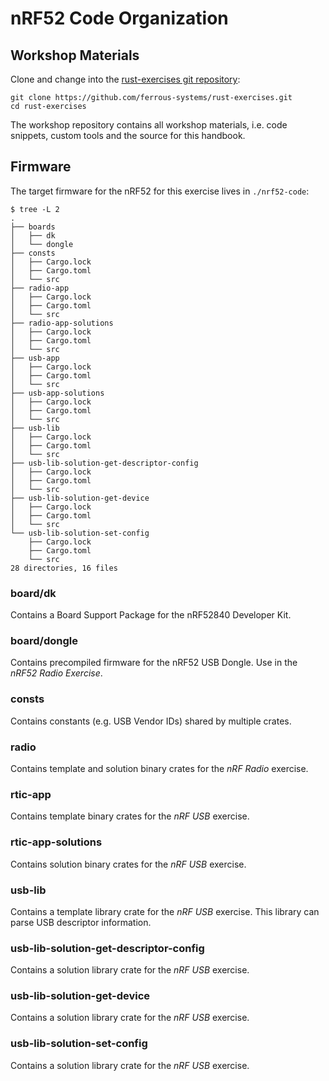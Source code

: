# nRF52 Code Organization

## Workshop Materials

Clone and change into the [rust-exercises git repository](https://github.com/ferrous-systems/rust-exercises):

```console
git clone https://github.com/ferrous-systems/rust-exercises.git
cd rust-exercises
```

The workshop repository contains all workshop materials, i.e. code snippets, custom tools and the source for this handbook.

## Firmware

The target firmware for the nRF52 for this exercise lives in `./nrf52-code`:

```console
$ tree -L 2
.
├── boards
│   ├── dk
│   └── dongle
├── consts
│   ├── Cargo.lock
│   ├── Cargo.toml
│   └── src
├── radio-app
│   ├── Cargo.lock
│   ├── Cargo.toml
│   └── src
├── radio-app-solutions
│   ├── Cargo.lock
│   ├── Cargo.toml
│   └── src
├── usb-app
│   ├── Cargo.lock
│   ├── Cargo.toml
│   └── src
├── usb-app-solutions
│   ├── Cargo.lock
│   ├── Cargo.toml
│   └── src
├── usb-lib
│   ├── Cargo.lock
│   ├── Cargo.toml
│   └── src
├── usb-lib-solution-get-descriptor-config
│   ├── Cargo.lock
│   ├── Cargo.toml
│   └── src
├── usb-lib-solution-get-device
│   ├── Cargo.lock
│   ├── Cargo.toml
│   └── src
└── usb-lib-solution-set-config
    ├── Cargo.lock
    ├── Cargo.toml
    └── src
28 directories, 16 files
```

### board/dk

Contains a Board Support Package for the nRF52840 Developer Kit.

### board/dongle

Contains precompiled firmware for the nRF52 USB Dongle. Use in the *nRF52 Radio Exercise*.

### consts

Contains constants (e.g. USB Vendor IDs) shared by multiple crates.

### radio

Contains template and solution binary crates for the *nRF Radio* exercise.

### rtic-app

Contains template binary crates for the *nRF USB* exercise.

### rtic-app-solutions

Contains solution binary crates for the *nRF USB* exercise.

### usb-lib

Contains a template library crate for the *nRF USB* exercise. This library can parse USB descriptor information.

### usb-lib-solution-get-descriptor-config

Contains a solution library crate for the *nRF USB* exercise.

### usb-lib-solution-get-device

Contains a solution library crate for the *nRF USB* exercise.

### usb-lib-solution-set-config

Contains a solution library crate for the *nRF USB* exercise.
